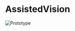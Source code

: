 # AssistedVision

![Prototype](https://user-images.githubusercontent.com/63906998/230722249-6e8850a0-bffe-4f8e-b9dd-874a3152456c.svg)
